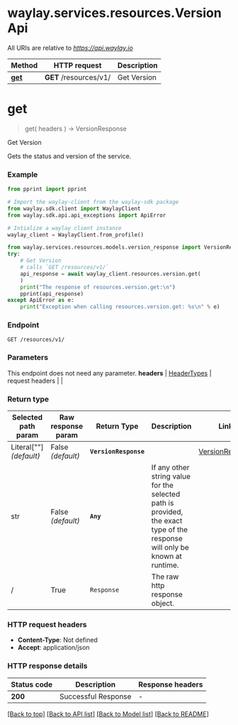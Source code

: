 # waylay.services.resources.VersionApi

All URIs are relative to *https://api.waylay.io*

Method | HTTP request | Description
------------- | ------------- | -------------
[**get**](VersionApi.md#get) | **GET** /resources/v1/ | Get Version

# **get**
> get(
> headers
> ) -> VersionResponse

Get Version

Gets the status and version of the service.

### Example

```python
from pprint import pprint

# Import the waylay-client from the waylay-sdk package
from waylay.sdk.client import WaylayClient
from waylay.sdk.api.api_exceptions import ApiError

# Intialize a waylay client instance
waylay_client = WaylayClient.from_profile()

from waylay.services.resources.models.version_response import VersionResponse
try:
    # Get Version
    # calls `GET /resources/v1/`
    api_response = await waylay_client.resources.version.get(
    )
    print("The response of resources.version.get:\n")
    pprint(api_response)
except ApiError as e:
    print("Exception when calling resources.version.get: %s\n" % e)
```

### Endpoint
```
GET /resources/v1/
```
### Parameters

This endpoint does not need any parameter.
**headers** | [HeaderTypes](Operation.md#req_headers) | request headers |  | 

### Return type

Selected path param | Raw response param | Return Type  | Description | Links
------------------- | ------------------ | ------------ | ----------- | -----
Literal[""] _(default)_  | False _(default)_ | **`VersionResponse`** |  | [VersionResponse](VersionResponse.md)
str | False _(default)_ | **`Any`** | If any other string value for the selected path is provided, the exact type of the response will only be known at runtime. | 
/ | True | `Response` | The raw http response object.

### HTTP request headers

 - **Content-Type**: Not defined
 - **Accept**: application/json

### HTTP response details

| Status code | Description | Response headers |
|-------------|-------------|------------------|
**200** | Successful Response |  -  |

[[Back to top]](#) [[Back to API list]](../README.md#documentation-for-api-endpoints) [[Back to Model list]](../README.md#documentation-for-models) [[Back to README]](../README.md)

